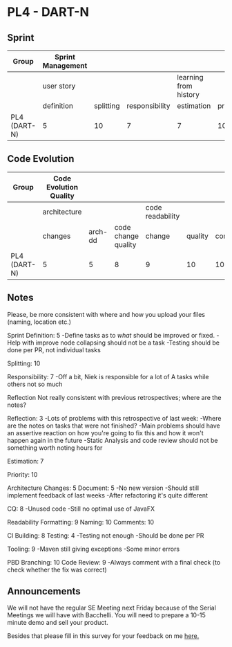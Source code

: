 # PL4 - DART-N
## Sprint
| Group                               | Sprint Management |           |                |                       |                |            |
|-------------------------------------|-------------------|-----------|----------------|-----------------------|----------------|------------|
|                                     | user story        |           |                | learning from history |                |            |
|                                     | definition        | splitting | responsibility | estimation            | prioritisation | reflection |
| PL4 (DART-N)                        | 5                 | 10        | 7              | 7                     | 10             | 3          |

## Code Evolution
| Group                               | Code Evolution Quality |         |                     |                  |         |          |                        |         |         |                        |             |
|-------------------------------------|------------------------|---------|---------------------|------------------|---------|----------|------------------------|---------|---------|------------------------|-------------|
|                                     | architecture           |         |                     | code readability |         |          | continuous integration |         |         | pull-based development |             |
|                                     | changes                | arch-dd | code change quality | change           | quality | comments | building               | testing | tooling | branching              | code review |
| PL4 (DART-N)                        | 5                      | 5       | 8                   | 9                | 10      | 10       | 8                      | 4       | 9       | 10                     | 9           |

## Notes
Please, be more consistent with where and how you upload your files (naming, location etc.)

Sprint
Definition: 5
-Define tasks as to *what* should be improved or fixed. 
-Help with improve node collapsing should not be a task
-Testing should be done per PR, not individual tasks

Splitting: 10

Responsibility: 7
-Off a bit, Niek is responsible for a lot of A tasks while others not so much

Reflection
Not really consistent with previous retrospectives; where are the notes?

Reflection: 3
-Lots of problems with this retrospective of last week: 
-Where are the notes on tasks that were not finished?
-Main problems should have an assertive reaction on how you're going to fix this and how it won't happen again in the future
-Static Analysis and code review should not be something worth noting hours for

Estimation: 7

Priority: 10

Architecture
Changes: 5
Document: 5
-No new version
-Should still implement feedback of last weeks
-After refactoring it's quite different

CQ: 8
-Unused code 
-Still no optimal use of JavaFX

Readability
Formatting: 9
Naming: 10
Comments: 10

CI
Building: 8
Testing: 4
-Testing not enough
-Should be done per PR

Tooling: 9
-Maven still giving exceptions 
-Some minor errors

PBD
Branching: 10
Code Review: 9
-Always comment with a final check (to check whether the fix was correct)

## Announcements
We will not have the regular SE Meeting next Friday because of the Serial Meetings we will have with Bacchelli. You will need to prepare a 10-15 minute demo and sell your product. 
 
Besides that please fill in this survey for your feedback on me [here.](https://docs.google.com/forms/d/1eprgikpJsNbVj6x0CDLeKqxsdnkfd1P9k9Qdn8kkqr8/viewform#start=openform) 
